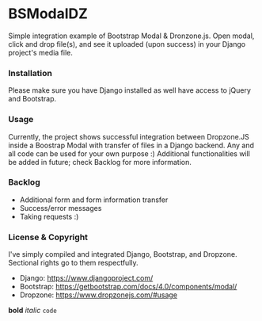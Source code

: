 # BSModalDZ
Simple integration example of Bootstrap Modal & Dronzone.js.
Open modal, click and drop file(s), and see it uploaded (upon success) in your Django project's media file.

### Installation
Please make sure you have Django installed as well have access to jQuery and Bootstrap.

### Usage
Currently, the project shows successful integration between Dropzone.JS inside a Boostrap Modal with transfer of files in a Django backend. Any and all code can be used for your own purpose :) Additional functionalities will be added in future; check Backlog for more information.

### Backlog
- Additional form and form information transfer
- Success/error messages
- Taking requests :)

### License & Copyright
I've simply compiled and integrated Django, Bootstrap, and Dropzone. Sectional rights go to them respectfully.
- Django: https://www.djangoproject.com/
- Bootstrap: https://getbootstrap.com/docs/4.0/components/modal/
- Dropzone: https://www.dropzonejs.com/#usage

**bold**
_italic_
`code`
